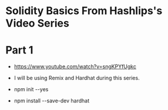 # Solidity Basics From Hashlips's Video Series

# Part 1

- https://www.youtube.com/watch?v=sngKPYfUgkc

- I will be using Remix and Hardhat during this series.
- npm init --yes
- npm install --save-dev hardhat
